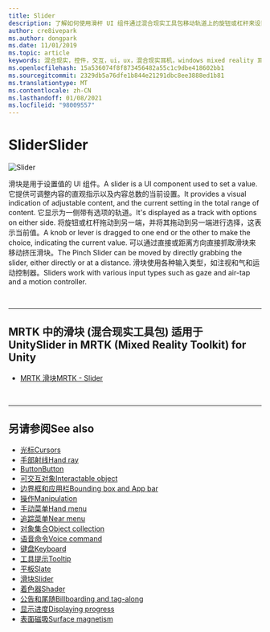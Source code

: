 ```yaml
---
title: Slider
description: 了解如何使用滑杆 UI 组件通过混合现实工具包移动轨道上的旋钮或杠杆来设置值。
author: cre8ivepark
ms.author: dongpark
ms.date: 11/01/2019
ms.topic: article
keywords: 混合现实，控件，交互，ui，ux，混合现实耳机，windows mixed reality 耳机，虚拟现实耳机，HoloLens，滑杆，MRTK，混合现实工具包
ms.openlocfilehash: 15a536074f8f873456482a55c1c9dbe418602bb1
ms.sourcegitcommit: 2329db5a76dfe1b844e21291dbc8ee3888ed1b81
ms.translationtype: MT
ms.contentlocale: zh-CN
ms.lasthandoff: 01/08/2021
ms.locfileid: "98009557"
---
```

# <a name="slider"></a><span data-ttu-id="7248a-104">Slider</span><span class="sxs-lookup"><span data-stu-id="7248a-104">Slider</span></span>

![Slider](images/UX_Hero_Slider.jpg)

<span data-ttu-id="7248a-106">滑块是用于设置值的 UI 组件。</span><span class="sxs-lookup"><span data-stu-id="7248a-106">A slider is a UI component used to set a value.</span></span> <span data-ttu-id="7248a-107">它提供可调整内容的直观指示以及内容总数的当前设置。</span><span class="sxs-lookup"><span data-stu-id="7248a-107">It provides a visual indication of adjustable content, and the current setting in the total range of content.</span></span> <span data-ttu-id="7248a-108">它显示为一侧带有选项的轨道。</span><span class="sxs-lookup"><span data-stu-id="7248a-108">It's displayed as a track with options on either side.</span></span> <span data-ttu-id="7248a-109">将旋钮或杠杆拖动到另一端，并将其拖动到另一端进行选择，这表示当前值。</span><span class="sxs-lookup"><span data-stu-id="7248a-109">A knob or lever is dragged to one end or the other to make the choice, indicating the current value.</span></span> <span data-ttu-id="7248a-110">可以通过直接或距离方向直接抓取滑块来移动挤压滑块。</span><span class="sxs-lookup"><span data-stu-id="7248a-110">The Pinch Slider can be moved by directly grabbing the slider, either directly or at a distance.</span></span> <span data-ttu-id="7248a-111">滑块使用各种输入类型，如注视和气和运动控制器。</span><span class="sxs-lookup"><span data-stu-id="7248a-111">Sliders work with various input types such as gaze and air-tap and a motion controller.</span></span>

<br>

---

## <a name="slider-in-mrtk-mixed-reality-toolkit-for-unity"></a><span data-ttu-id="7248a-112">MRTK 中的滑块 (混合现实工具包) 适用于 Unity</span><span class="sxs-lookup"><span data-stu-id="7248a-112">Slider in MRTK (Mixed Reality Toolkit) for Unity</span></span>

* [<span data-ttu-id="7248a-113">MRTK 滑块</span><span class="sxs-lookup"><span data-stu-id="7248a-113">MRTK - Slider</span></span>](https://microsoft.github.io/MixedRealityToolkit-Unity/Documentation/README_Sliders.html)

<br>

---

## <a name="see-also"></a><span data-ttu-id="7248a-114">另请参阅</span><span class="sxs-lookup"><span data-stu-id="7248a-114">See also</span></span>

* [<span data-ttu-id="7248a-115">光标</span><span class="sxs-lookup"><span data-stu-id="7248a-115">Cursors</span></span>](cursors.md)
* [<span data-ttu-id="7248a-116">手部射线</span><span class="sxs-lookup"><span data-stu-id="7248a-116">Hand ray</span></span>](point-and-commit.md)
* [<span data-ttu-id="7248a-117">Button</span><span class="sxs-lookup"><span data-stu-id="7248a-117">Button</span></span>](button.md)
* [<span data-ttu-id="7248a-118">可交互对象</span><span class="sxs-lookup"><span data-stu-id="7248a-118">Interactable object</span></span>](interactable-object.md)
* [<span data-ttu-id="7248a-119">边界框和应用栏</span><span class="sxs-lookup"><span data-stu-id="7248a-119">Bounding box and App bar</span></span>](app-bar-and-bounding-box.md)
* [<span data-ttu-id="7248a-120">操作</span><span class="sxs-lookup"><span data-stu-id="7248a-120">Manipulation</span></span>](direct-manipulation.md)
* [<span data-ttu-id="7248a-121">手动菜单</span><span class="sxs-lookup"><span data-stu-id="7248a-121">Hand menu</span></span>](hand-menu.md)
* [<span data-ttu-id="7248a-122">追踪菜单</span><span class="sxs-lookup"><span data-stu-id="7248a-122">Near menu</span></span>](near-menu.md)
* [<span data-ttu-id="7248a-123">对象集合</span><span class="sxs-lookup"><span data-stu-id="7248a-123">Object collection</span></span>](object-collection.md)
* [<span data-ttu-id="7248a-124">语音命令</span><span class="sxs-lookup"><span data-stu-id="7248a-124">Voice command</span></span>](voice-input.md)
* [<span data-ttu-id="7248a-125">键盘</span><span class="sxs-lookup"><span data-stu-id="7248a-125">Keyboard</span></span>](keyboard.md)
* [<span data-ttu-id="7248a-126">工具提示</span><span class="sxs-lookup"><span data-stu-id="7248a-126">Tooltip</span></span>](tooltip.md)
* [<span data-ttu-id="7248a-127">平板</span><span class="sxs-lookup"><span data-stu-id="7248a-127">Slate</span></span>](slate.md)
* [<span data-ttu-id="7248a-128">滑块</span><span class="sxs-lookup"><span data-stu-id="7248a-128">Slider</span></span>](slider.md)
* [<span data-ttu-id="7248a-129">着色器</span><span class="sxs-lookup"><span data-stu-id="7248a-129">Shader</span></span>](shader.md)
* [<span data-ttu-id="7248a-130">公告和尾随</span><span class="sxs-lookup"><span data-stu-id="7248a-130">Billboarding and tag-along</span></span>](billboarding-and-tag-along.md)
* [<span data-ttu-id="7248a-131">显示进度</span><span class="sxs-lookup"><span data-stu-id="7248a-131">Displaying progress</span></span>](progress.md)
* [<span data-ttu-id="7248a-132">表面磁吸</span><span class="sxs-lookup"><span data-stu-id="7248a-132">Surface magnetism</span></span>](surface-magnetism.md)

